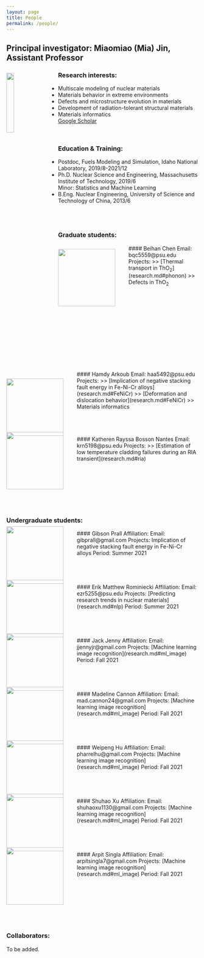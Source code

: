 ```yaml
---
layout: page
title: People
permalink: /people/
---
```



<style>

/* set common properties for multiple CSS classes all at once */
.centerAlign, .leftAlign, .rightAlign {
    width:60%;
}

/* Now set the specific properties for each class individually */

/* Create a CSS class to style images to center-align */
.centerAlign
{
    display:block;
    float:none;
    /* Set both the left and right margins to `auto` to cause the image to be centered. */
    margin-left:auto;
    margin-right:auto;
}

/* Create a CSS class to style images to left-align, or "float left" */
.leftAlign
{
    display:inline-block;
    float:left;
    /* provide a 15 pixel gap between the image and the text to its right */
    margin-right:35px;
}

/* Create a CSS class to style images to right-align, or "float right" */
.rightAlign
{
    display:inline-block;
    float:right;
    /* provide a 15 pixel gap between the image and the text to its left */
    margin-left:25px;
}

/* custom CSS class to set a predefined "small" size for an image */
.small
{
    width:20%;
    /* set any other properties, as desired, inside this class too */
}

</style>

 
## Principal investigator: Miaomiao (Mia) Jin, Assistant Professor


<!---
![Image of Mia Jin](/images/people/Mia-Jin.jpg)
-->

<!---
<img src="../images/people/Mia-Jin.jpg" class="img-responsive" alt="" height="300"> 

<img align="left" width="33%" src="../images/people/test.jpg">
-->
<img src="../images/people/Mia-Jin.jpg" class="leftAlign small" style="margin-top: 10px">

 
### Research interests:  
* Multiscale modeling of nuclear materials   
* Materials behavior in extreme environments  
* Defects and microstructure evolution in materials  
* Development of radiation-tolerant structural materials  
* Materials informatics  
 [Google Scholar](https://scholar.google.com/citations?user=viEXbq8AAAAJ&hl=en)

&nbsp;
### Education & Training:  
* Postdoc, Fuels Modeling and Simulation, Idaho National Laboratory, 2019/8-2021/12 
* Ph.D. Nuclear Science and Engineering, Massachusetts Institute of Technology, 2019/6  
Minor: Statistics and Machine Learning
* B.Eng. Nuclear Engineering, University of Science and Technology of China, 2013/6

<br/><br/>
### Graduate students:
<img src="../images/people/Beihan Chen.jpg" class="leftAlign small" style="height: 150px; width: auto; margin-top:10px">
#### Beihan Chen  
Email: bqc5559@psu.edu   
Projects:
>> [Thermal transport in ThO<sub>2</sub>](research.md#phonon)   
>> Defects in ThO<sub>2</sub>  
 

<br clear="left"/>


<img src="../images/people/Hamdy Arkoub.jpg" class="leftAlign small" style="height: 150px; width: auto; margin-top:20px">
#### Hamdy Arkoub
Email: haa5492@psu.edu   
Projects:
>> [Implication of negative stacking fault energy in Fe-Ni-Cr alloys](research.md#FeNiCr)   
>> [Deformation and dislocation behavior](research.md#FeNiCr)  
>> Materials informatics  
<br clear="left"/>

<img src="../images/people/person-placeholder.png" class="leftAlign small" style="height: 150px; width: 150px; margin-top: -10px">
#### Katheren Rayssa Bosson Nantes
Email: krn5198@psu.edu   
Projects:
>> [Estimation of low temperature cladding failures during an RIA transient](research.md#ria)  
<br clear="left"/>


<br/><br/>
### Undergraduate students:

<img src="../images/people/person-placeholder.png" class="leftAlign small" style="height: 150px; width: 150px; margin-top: -10px">
#### Gibson Prall
Affiliation:  
Email: gibprall@gmail.com   
Projects: Implication of negative stacking fault energy in Fe-Ni-Cr alloys  
Period: Summer 2021
<br clear="left"/>

<img src="../images/people/person-placeholder.png" class="leftAlign small" style="height: 150px; width: 150px; margin-top: -10px">
#### Erik Matthew Rominiecki
Affiliation:  
Email: ezr5255@psu.edu   
Projects: [Predicting research trends in nuclear materials](research.md#nlp)  
Period: Summer 2021
<br clear="left"/>


<img src="../images/people/person-placeholder.png" class="leftAlign small" style="height: 150px; width: 150px; margin-top: -10px">
#### Jack Jenny
Affiliation:  
Email: jjennyjr@gmail.com   
Projects: [Machine learning image recognition](research.md#ml_image)   
Period: Fall 2021
<br clear="left"/>

<img src="../images/people/person-placeholder.png" class="leftAlign small" style="height: 150px; width: 150px; margin-top: -10px">
#### Madeline Cannon
Affiliation:  
Email: mad.cannon24@gmail.com   
Projects: [Machine learning image recognition](research.md#ml_image)   
Period: Fall 2021
<br clear="left"/>

<img src="../images/people/person-placeholder.png" class="leftAlign small" style="height: 150px; width: 150px; margin-top: -10px">
#### Weipeng Hu
Affiliation:  
Email: pharrelhu@gmail.com   
Projects: [Machine learning image recognition](research.md#ml_image)   
Period: Fall 2021
<br clear="left"/>

<img src="../images/people/person-placeholder.png" class="leftAlign small" style="height: 150px; width: 150px; margin-top: -10px">
#### Shuhao Xu
Affiliation:  
Email: shuhaoxu1130@gmail.com   
Projects: [Machine learning image recognition](research.md#ml_image)   
Period: Fall 2021
<br clear="left"/>


<img src="../images/people/person-placeholder.png" class="leftAlign small" style="height: 150px; width: 150px; margin-top: -10px">
#### Arpit Singla
Affiliation:  
Email: arpitsingla7@gmail.com   
Projects: [Machine learning image recognition](research.md#ml_image)   
Period: Fall 2021
<br clear="left"/>

<br/><br/>
### Collaborators:
To be added.

